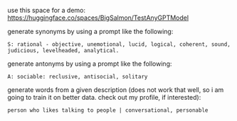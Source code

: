 use this space for a demo: https://huggingface.co/spaces/BigSalmon/TestAnyGPTModel

generate synonyms by using a prompt like the following:

```
S: rational - objective, unemotional, lucid, logical, coherent, sound, judicious, levelheaded, analytical.
```

generate antonyms by using a prompt like the following:
```
A: sociable: reclusive, antisocial, solitary
```

generate words from a given description (does not work that well, so i am going to train it on better data. check out my profile, if interested):
```
person who likes talking to people | conversational, personable
```